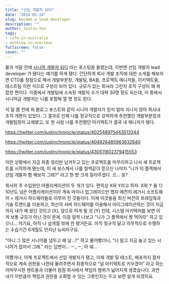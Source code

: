 ```yaml
---
title: "선임 개발자 되다"
date: "2014-02-14"
slug: became-a-lead-developer
description: ""
author: Justin-Yoo
tags:
- life-in-australia
- working-in-overseas
fullscreen: false
cover: ""
---
```


불과 석달 전에 [시니어 개발자 되다](http://justinchronicles.net/ko/2013/11/07/became-a-senior-developer/) 라는 포스팅을 올렸는데, 이번엔 선임 개발자 lead developer 가 됐다는 얘기를 하게 됐다. 간단하게 회사 개발 조직에 대한 소개를 해보자면 CTO를 정점으로 해서 개발부문장, 개발팀, BA들, 프로젝트 매니저들, 아키텍트들, 테스트팀 이런 식으로 구성이 되어 있다. 규모가 있는 회사라 그런지 조직 구성이 꽤 복잡한 편이다. 이중에서 개발팀에 소속된 개발자 수가 대략 30명 정도 되는데, 이 중에서 시니어급 개발자는 나를 포함해 열 명 정도 된다.

석 달 쯤 전에 위 블로그 포스트와 같이 시니어 개발자가 된지 얼마 지나지 않아 회사내 조직 개편이 있었다. 그 결과로 인해 나를 정규직으로 강력하게 추천했던 개발부문장과 개발팀장이 교체됐고, 또 한 사람 나를 추천했던 아키텍트가 결국 내 매니저가 됐다.

https://twitter.com/justinchronicle/status/402548975443513344

https://twitter.com/justinchronicle/status/404926485963632640

https://twitter.com/justinchronicle/status/430511602379415553

이런 상황에서 지금 최종 정리만 남겨두고 있는 프로젝트를 마무리하고 나서 새 프로젝트를 시작하게 됐는데, 이 새 보스께서 나를 철썩같이 믿으신 나머지 "니가 이 플젝에서 선임 개발자 함 해보지 그래?" 라고 한 방 크게 질러주셨다. 으... 응?

회사의 주 수입원인 어플리케이션이 두 개가 있다. 편의상 X와 Y라고 하자. X와 Y 둘 다 10년도 넘은 어플리케이션이라 계속 마이너 업그레이드만 했지 예전의 레거시 소프트웨어 + 레거시 하드웨어들로 이루어 진 것들이다. 이제 이것들을 최신 버전의 프레임웍과 기술 트렌드를 이용하고, 최신의 서버 하드웨어를 이용해서 마이그레이션하는 것이 지금까지 내가 해 왔던 것이고 (X), 앞으로 하게 될 것 (Y) 인데, 시스템 아키텍처를 보면 이게 보통 규모가 아닌 것이 문제. 이걸 덜컥 나보고 "니가 그 플젝에서 짱 먹어라" 하고 있으니... 저기요, 아직 나 삼개월 밖에 안 됐거든요. 아직 정규직 달고 의무적으로 수행하는 수습기간 6개월도 안지난 뉴비라구요.

"아니 그 많은 시니어를 냅두고 왜 날...?" 하고 물어봤더니, "너 말고 지금 놀고 있는 시니어가 없어서 그래." 라는 답변이... ㅡ,.ㅡ; 아 눼...

어쨌거나, 이제 프로젝트에서 선임 개발자가 됐고, 이제 개발 및 테스트, 배포까지 점차적으로 계속 권한을 나한테 물려주면서 최종적으로 "널 아키텍트로 키우겠어" 라고 하는 어마무시한 멘트들과 더불어 점점 회사에서 책임의 범위가 넓어지게 생겼습니다. 과연 내가 이만큼의 책임과 권한을 소화할 수 있는 그릇인지는 두고 보면 알게 되겠지요.
